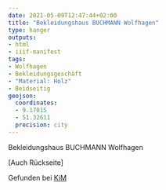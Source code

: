 ```yaml
---
date: 2021-05-09T12:47:44+02:00
title: "Bekleidungshaus BUCHMANN Wolfhagen"
type: hanger
outputs:
- html
- iiif-manifest
tags:
- Wolfhagen
- Bekleidungsgeschäft
- "Material: Holz"
- Beidseitig
geojson:
  coordinates:
  - 9.17015
  - 51.32611
  precision: city
---
```


Bekleidungshaus BUCHMANN Wolfhagen

[Auch Rückseite]

<div class="source">Gefunden bei <a href="https://www.neue-arbeit-brockensammlung.de/geschaefte/zweigstelle-kim/">KiM</a></div>
